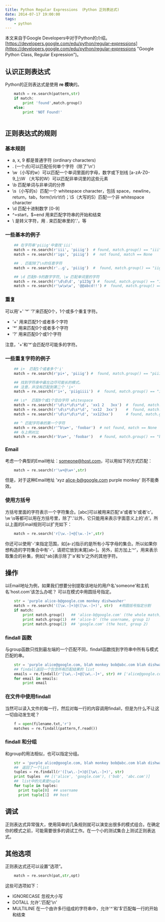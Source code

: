 ```yaml
---
title: Python Regular Expressions （Python 正则表达式)
date: 2014-07-17 19:00:00
tags: 
    - python
---
```


本文来自于Google Developers中对于Python的介绍。[https://developers.google.com/edu/python/regular-expressions](https://developers.google.com/edu/python/regular-expressions "Google Python Class, Regular Expression")。



## 认识正则表达式 ##

Python的正则表达式是使用 **re 模块**的。


``` py    
    match = re.search(pattern,str)
    if match:
    	print 'found',match.group()
    else:
        print 'NOT Found!'
        
```

## 正则表达式的规则 ##

### 基本规则 ###
- a, x, 9 都是普通字符 (ordinary characters)
- . (一个点)可以匹配任何单个字符（除了'\n'）
- \w（小写的w）可以匹配一个单词里面的字母，数字或下划线 [a-zA-Z0-9_];\W （大写的W）可以匹配非单词里的这些元素
- \b 匹配单词与非单词的分界
- \s（小写的s）匹配一个 whitespace character，包括 space，newline，return，tab，form(\n\r\t\f)；\S（大写的S）匹配一个非 whitespace character
- \d 匹配十进制数字 [0-9]
- ^=start，$=end 用来匹配字符串的开始和结束
- \ 是转义字符，用 \. 来匹配串里的'.'，等
### 一些基本的例子 ###

``` py
    ## 在字符串'piiig'中查找'iii'
    match = re.search(r'iii', 'piiig')  # found, match.group() == "iii"
    match = re.search(r'igs', 'piiig')  #  not found, match == None

    ## . 匹配除了\n的任意字符
    match = re.search(r'..g', 'piiig')  #  found, match.group() == "iig"

    ## \d 匹配0-9的数字字符, \w 匹配单词里的字符
    match = re.search(r'\d\d\d', 'p123g') #  found, match.group() == "123"
    match = re.search(r'\w\w\w', '@@abcd!!') #  found, match.group() == "abc"   
```

### 重复 ###
可以用'+' '*' '?'来匹配0个，1个或多个重复字符。

- '+' 用来匹配1个或者多个字符
- '*' 用来匹配0个或者多个字符
- '?' 用来匹配0个或1个字符

注意，'+'和'*'会匹配尽可能多的字符。

### 一些重复字符的例子 ###

``` py
    ## i+  匹配1个或者多个'i'
    match = re.search(r'pi+', 'piiig') #  found, match.group() == "piii"

    ## 找到字符串中最左边尽可能长的模式。
    ## 注意，并没有匹配到第二个 'i+'
    match = re.search(r'i+', 'piigiiii')  #  found, match.group() == "ii"

    ## \s*  匹配0个或1个空白字符 whitespace
    match = re.search(r'\d\s*\d\s*\d', 'xx1 2   3xx')  #  found, match.group() == "1 2   3"
    match = re.search(r'\d\s*\d\s*\d', 'xx12  3xx')    #  found, match.group() == "12  3"
    match = re.search(r'\d\s*\d\s*\d', 'xx123xx')      # found, match.group() == "123"

    ## ^ 匹配字符串的第一个字符
    match = re.search(r'^b\w+', 'foobar')  # not found, match == None
    ## 与上例对比
    match = re.search(r'b\w+', 'foobar')   # found, match.group() == "bar"
```

### Email ###
考虑一个典型的Email地址：someone@host.com，可以用如下的方式匹配：

``` py
    match = re.search(r'\w+@\w+',str)
```    

但是，对于这种Email地址 'xyz alice-b@google.com purple monkey' 则不能奏效。

### 使用方括号 ###
方括号里面的字符表示一个字符集合。[abc]可以被用来匹配'a'或者'b'或者'c'。\w \s等都可以用在方括号里，除了'.'以外，它只能用来表示字面意义上的‘点’。所以上面的Email规则可以扩充如下：
    
``` py
    match = re.search('r[\w.-]+@[\w.-]+',str)
```

你还可以使用'-'来指定范围，如[a-z]指示的是所有小写字母的集合。所以如果你想构造的字符集合中有'-'，请把它放到末尾[ab-]。另外，前方加上'^'，用来表示取集合的补集，例如[^ab]表示除了'a'和'b'之外的其他字符。

## 操作 ##
以Email地址为例，如果我们想要分别提取该地址的用户名'someone'和主机名'host.com'该怎么办呢？
可以在模式中用圆括号指定。

``` py
    str = 'purple alice-b@google.com monkey dishwasher'
    match = re.search('([\w.-]+)@([\w.-]+)', str)   #用圆括号指定分割
    if match:
        print match.group()   ## 'alice-b@google.com' (the whole match)
        print match.group(1)  ## 'alice-b' (the username, group 1)
      	print match.group(2)  ## 'google.com' (the host, group 2)
```

### findall 函数
与group函数只找到最左端的一个匹配不同，findall函数找到字符串中所有与模式匹配的串。

``` py
    str = 'purple alice@google.com, blah monkey bob@abc.com blah dishwasher'
    ## findall返回一个包含所有匹配结果的 list
    emails = re.findall(r'[\w\.-]+@[\w\.-]+', str) ## ['alice@google.com', 'bob@abc.com']
    for email in emails:
        print email
```

### 在文件中使用findall
当然可以读入文件的每一行，然后对每一行的内容调用findall，但是为什么不让这一切自动发生呢？

``` py
	f = open(filename.txt,'r')
	matches = re.findall(pattern,f.read())
```

### findall 和分组
和group的用法相似，也可以指定分组。

``` py
    str = 'purple alice@google.com, blah monkey bob@abc.com blah dishwasher'
    ##　返回了一个list
    tuples = re.findall(r'([\w\.-]+)@([\w\.-]+)', str)
    print tuples  ## [('alice', 'google.com'), ('bob', 'abc.com')]
    ##　list中的元素是tuple 
    for tuple in tuples:
      print tuple[0]  ## username
      print tuple[1]  ## host
```

## 调试 ##

正则表达式异常强大，使用简单的几条规则就可以演变出很多的模式组合。在确定你的模式之前，可能需要很多的调试工作。在一个小的测试集合上测试正则表达式。

## 其他选项

正则表达式还可以设置“选项”。

``` py
    match = re.search(pat,str,opt)
```

这些可选项如下：

- IGNORECASE  忽视大小写
- DOTALL  允许'.'匹配'\n'
- MULTILINE  在一个由许多行组成的字符串中，允许'^'和'$'匹配每一行的开始和结束
